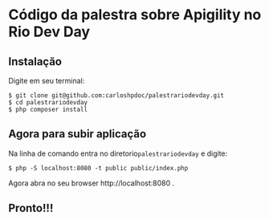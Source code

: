 Código da palestra sobre Apigility no Rio Dev Day
=================================================

Instalação
-------------

Digite em seu terminal:

    $ git clone git@github.com:carloshpdoc/palestrariodevday.git
    $ cd palestrariodevday
    $ php composer install


Agora para subir aplicação
--------------------------

Na linha de comando entra no diretorio``palestrariodevday`` e digite:

    $ php -S localhost:8080 -t public public/index.php

Agora abra no seu browser http://localhost:8080 . 

Pronto!!!
---------

